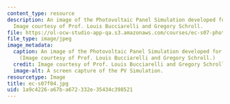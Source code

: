 ```yaml
---
content_type: resource
description: An image of the Photovoltaic Panel Simulation developed for the class.
  Image courtesy of Prof. Louis Bucciarelli and Gregory Schroll.
file: https://ol-ocw-studio-app-qa.s3.amazonaws.com/courses/ec-s07-photovoltaic-solar-energy-systems-fall-2004/1a9c4226a67ba672332e35434c398521_ec-s07f04.jpg
file_type: image/jpeg
image_metadata:
  caption: An image of the Photovoltaic Panel Simulation developed for the class.
    (Image courtesy of Prof. Louis Bucciarelli and Gregory Schroll.)
  credit: Image courtesy of Prof. Louis Bucciarelli and Gregory Schroll.
  image-alt: A screen capture of the PV Simulation.
resourcetype: Image
title: ec-s07f04.jpg
uid: 1a9c4226-a67b-a672-332e-35434c398521
---
```

